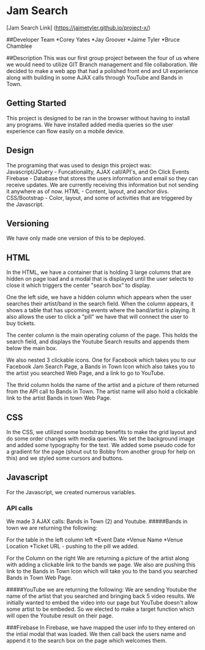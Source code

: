 # Jam Search

[Jam Search Link] (https://jaimetyler.github.io/project-x/)

##Developer Team
*Corey Yates
*Jay Groover
*Jaime Tyler
*Bruce Chamblee

##Description
This was our first group project between the four of us where we would need to utilize GIT Branch management and file collaboration. We decided to make a web app that had a polished front end and UI experience along with building in some AJAX calls through YouTube and Bands in Town.  

## Getting Started
This project is designed to be ran in the browser without having to install any programs. We have installed added media queries so the user experience can flow easily on a mobile device.  

## Design
The programing that was used to design this project was:
Javascript/JQuery - Funcationality, AJAX call/API's, and On Click Events
Firebase - Database that stores the users information and email so they can receive updates. We are currently receiving this information but not sending it anywhere as of now. 
HTML - Content, layout, and anchor divs.
CSS/Bootstrap - Color, layout, and some of activities that are triggered by the Javascript.

## Versioning
We have only made one version of this to be deployed. 

## HTML

In the HTML, we have a container that is holding 3 large columns that are hidden on page load and a modal that is displayed until the user selects to close it which triggers the center "search box" to display. 

One the left side, we have a hidden column which appears when the user searches their artist/band in the search field. When the column appears, it shows a table that has upcoming events where the band/artist is playing. It also allows the user to click a "pill" we have that will connect the user to buy tickets. 

The center column is the main operating column of the page. This holds the search field, and displays the Youtube Search results and appends them below the main box. 

We also nested 3 clickable icons. One for Facebook which takes you to our Facebook Jam Search Page, a Bands in Town Icon which also takes you to the artist you searched Web Page, and a link to go to YouTube. 

The thrid column holds the name of the artist and a picture of them returned from the API call to Bands in Town. The artist name will also hold a clickable link to the artist Bands in town Web Page. 

## CSS
In the CSS, we utilized some bootstrap benefits to make the grid layout and do some order changes with media queries. We set the background image and added some typography for the text. We added some pseudo code for a gradient for the page (shout out to Bobby from another group for help on this) and we styled some cursors and buttons. 

## Javascript
For the Javascript, we created numerous variables. 

### API calls
We made 3 AJAX calls:
Bands in Town (2) and Youtube. 
#####Bands in town we are returning the following:

For the table in the left column left
*Event Date 
*Venue Name 
*Venue Location
*Ticket URL - pushing to the pill we added.

For the Column on the right
We are returning a picture of the artist along with adding a clickable link to the bands we page. We also are pushing this link to the Bands in Town Icon which will take you to the band you searched Bands in Town Web Page. 

#####YouTube we are returning the following:
We are sending Youtube the name of the artist that you searched and bringing back 5 video results. We initially wanted to embed the video into our page but YouTube doesn't allow some artist to be embeded. So we elected to make a target function which will open the Youtube result on their page. 

###Firebase
In Firebase, we have mapped the user info to they entered on the intial modal that was loaded. We then call back the users name and append it to the search box on the page which welcomes them. 


